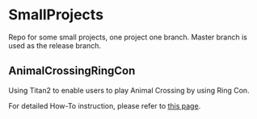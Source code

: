 # SmallProjects
Repo for some small projects, one project one branch. Master branch is used as the release branch.

## AnimalCrossingRingCon

Using Titan2 to enable users to play Animal Crossing by using Ring Con.

For detailed How-To instruction, please refer to [this page](https://www.controllerbend.com/animalcrossing_ringfit.html).

